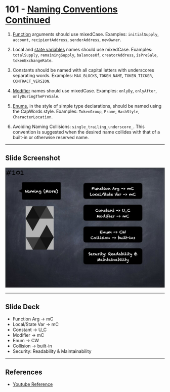 # 101 - [Naming Conventions Continued](Naming%20Conventions%20Continued.md)
1. [Function](Functions.md) arguments should use mixedCase. Examples: `initialSupply`, `account`, `recipientAddress`, `senderAddress`, `newOwner`.
    
2. Local and [state variables](State%20Variables.md) names should use mixedCase. Examples: `totalSupply`, `remainingSupply`, `balancesOf`, `creatorAddress`, `isPreSale`, `tokenExchangeRate`.
    
3. Constants should be named with all capital letters with underscores separating words. Examples: `MAX_BLOCKS`, `TOKEN_NAME`, `TOKEN_TICKER`, `CONTRACT_VERSION`.
    
4. [Modifier](Modifiers.md) names should use mixedCase. Examples: `onlyBy`, `onlyAfter`, `onlyDuringThePreSale`.
    
5. [Enums](Enums.md), in the style of simple type declarations, should be named using the CapWords style. Examples: `TokenGroup`, `Frame`, `HashStyle`, `CharacterLocation`.
    
6. Avoiding Naming Collisions: `single_trailing_underscore_`. This convention is suggested when the desired name collides with that of a built-in or otherwise reserved name.

___
## Slide Screenshot
![101.jpg](../../images/2.%20Solidity%20101/101.jpg)
___
## Slide Deck
- Function Arg -> mC
- Local/State Var -> mC
- Constant -> U_C
- Modifier -> mC
- Enum -> CW
- Collision -> built-in
- Security: Readability & Maintainability
___
## References
- [Youtube Reference](https://youtu.be/_oN7XuyhoZA?t=1808)


